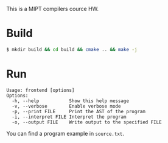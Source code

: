 This is a MIPT compilers cource HW.

# Build
```bash
$ mkdir build && cd build && cmake .. && make -j
```
# Run
```
Usage: frontend [options]
Options:
  -h, --help           Show this help message
  -v, --verbose        Enable verbose mode
  -p, --print FILE     Print the AST of the program
  -i, --interpret FILE Interpret the program
  -o, --output FILE    Write output to the specified FILE
```

You can find a program example in `source.txt`.
